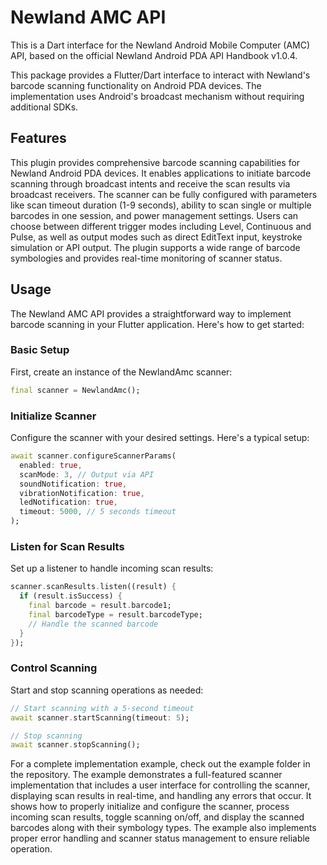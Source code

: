 # Newland AMC API
This is a Dart interface for the Newland Android Mobile Computer (AMC) API, based on the official Newland Android PDA API Handbook v1.0.4.

This package provides a Flutter/Dart interface to interact with Newland's barcode scanning functionality on Android PDA devices. The implementation uses Android's broadcast mechanism without requiring additional SDKs.

## Features
This plugin provides comprehensive barcode scanning capabilities for Newland Android PDA devices. It enables applications to initiate barcode scanning through broadcast intents and receive the scan results via broadcast receivers. The scanner can be fully configured with parameters like scan timeout duration (1-9 seconds), ability to scan single or multiple barcodes in one session, and power management settings. Users can choose between different trigger modes including Level, Continuous and Pulse, as well as output modes such as direct EditText input, keystroke simulation or API output. The plugin supports a wide range of barcode symbologies and provides real-time monitoring of scanner status.

## Usage
The Newland AMC API provides a straightforward way to implement barcode scanning in your Flutter application. Here's how to get started:

### Basic Setup
First, create an instance of the NewlandAmc scanner:

```dart
final scanner = NewlandAmc();
```

### Initialize Scanner
Configure the scanner with your desired settings. Here's a typical setup:

```dart
await scanner.configureScannerParams(
  enabled: true,
  scanMode: 3, // Output via API
  soundNotification: true,
  vibrationNotification: true,
  ledNotification: true,
  timeout: 5000, // 5 seconds timeout
);
```

### Listen for Scan Results
Set up a listener to handle incoming scan results:

```dart
scanner.scanResults.listen((result) {
  if (result.isSuccess) {
    final barcode = result.barcode1;
    final barcodeType = result.barcodeType;
    // Handle the scanned barcode
  }
});
```

### Control Scanning
Start and stop scanning operations as needed:

```dart
// Start scanning with a 5-second timeout
await scanner.startScanning(timeout: 5);

// Stop scanning
await scanner.stopScanning();
```

For a complete implementation example, check out the example folder in the repository. The example demonstrates a full-featured scanner implementation that includes a user interface for controlling the scanner, displaying scan results in real-time, and handling any errors that occur. It shows how to properly initialize and configure the scanner, process incoming scan results, toggle scanning on/off, and display the scanned barcodes along with their symbology types. The example also implements proper error handling and scanner status management to ensure reliable operation.
